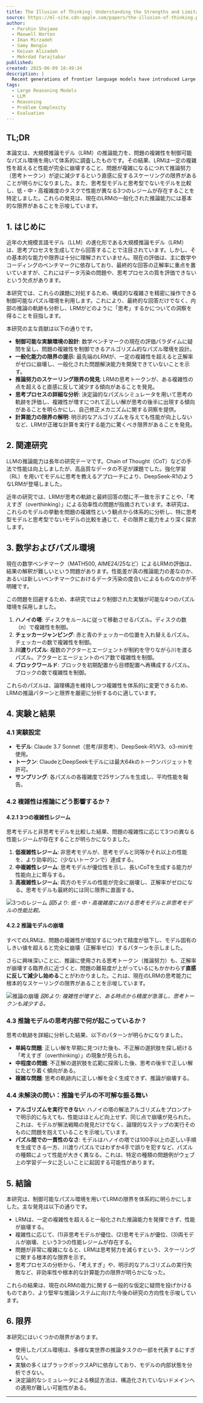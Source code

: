 ```yaml
---
title: The Illusion of Thinking: Understanding the Strengths and Limitations of Reasoning Models via the Lens of Problem Complexity
source: https://ml-site.cdn-apple.com/papers/the-illusion-of-thinking.pdf
author:
  - Parshin Shojaee
  - Maxwell Horton
  - Iman Mirzadeh
  - Samy Bengio
  - Keivan Alizadeh
  - Mehrdad Farajtabar
published:
created: 2025-06-09 18:49:34
description: |
  Recent generations of frontier language models have introduced Large Reasoning Models (LRMs) that generate detailed thinking processes before providing answers. While these models demonstrate improved performance on reasoning benchmarks, their fundamental capabilities, scaling properties, and limitations remain insufficiently understood. Current evaluations primarily focus on established mathematical and coding benchmarks, emphasizing final answer accuracy. However, this evaluation paradigm often suffers from data contamination and does not provide insights into the reasoning traces' structure and quality. In this work, we systematically investigate these gaps with the help of controllable puzzle environments that allow precise manipulation of compositional complexity while maintaining consistent logical structures. This setup enables the analysis of not only final answers but also the internal reasoning traces, offering insights into how LRMs "think". Through extensive experimentation across diverse puzzles, we show that frontier LRMs face a complete accuracy collapse beyond certain complexities. Moreover, they exhibit a counter-intuitive scaling limit: their reasoning effort increases with problem complexity up to a point, then declines despite having an adequate token budget. By comparing LRMs with their standard LLM counterparts under equivalent inference compute, we identify three performance regimes: (1) low-complexity tasks where standard models surprisingly outperform LRMs, (2) medium-complexity tasks where additional thinking in LRMs demonstrates advantage, and (3) high-complexity tasks where both models experience complete collapse. We found that LRMs have limitations in exact computation: they fail to use explicit algorithms and reason inconsistently across puzzles. We also investigate the reasoning traces in more depth, studying the patterns of explored solutions and analyzing the models' computational behavior, shedding light on their strengths, limitations, and ultimately raising crucial questions about their true reasoning capabilities.
tags:
  - Large Reasoning Models
  - LLM
  - Reasoning
  - Problem Complexity
  - Evaluation
---
```


## TL;DR

本論文は、大規模推論モデル（LRM）の推論能力を、問題の複雑性を制御可能なパズル環境を用いて体系的に調査したものです。その結果、LRMは一定の複雑性を超えると性能が完全に崩壊すること、問題が複雑になるにつれて推論努力（思考トークン）が逆に減少するという直感に反するスケーリングの限界があることが明らかになりました。また、思考型モデルと思考型でないモデルを比較し、低・中・高複雑度のタスクで性能が異なる3つのレジームが存在することを特定しました。これらの発見は、現在のLRMの一般化された推論能力には基本的な限界があることを示唆しています。

## 1. はじめに

近年の大規模言語モデル（LLM）の進化形である大規模推論モデル（LRM）は、思考プロセスを生成してから回答することで注目されています。しかし、その基本的な能力や限界は十分に理解されていません。現在の評価は、主に数学やコーディングのベンチマークに依存しており、最終的な回答の正解率に重点を置いていますが、これにはデータ汚染の問題や、思考プロセスの質を評価できないという欠点があります。

本研究では、これらの課題に対処するため、構成的な複雑さを精密に操作できる制御可能なパズル環境を利用します。これにより、最終的な回答だけでなく、内部の推論の軌跡も分析し、LRMがどのように「思考」するかについての洞察を得ることを目指します。

本研究の主な貢献は以下の通りです。

* **制御可能な実験環境の設計**: 数学ベンチマークの現在の評価パラダイムに疑問を呈し、問題の複雑性を制御できるアルゴリズム的なパズル環境を設計。
* **一般化能力の限界の提示**: 最先端のLRMが、一定の複雑性を超えると正解率がゼロに崩壊し、一般化された問題解決能力を開発できていないことを示す。
* **推論努力のスケーリング限界の発見**: LRMの思考トークンが、ある複雑性の点を超えると直感に反して減少する傾向があることを発見。
* **思考プロセスの詳細な分析**: 決定論的なパズルシミュレータを用いて思考の軌跡を評価し、複雑性が増すにつれて正しい解が思考の後半に出現する傾向があることを明らかにし、自己修正メカニズムに関する洞察を提供。
* **計算能力の限界の解明**: 明示的なアルゴリズムを与えても性能が向上しないなど、LRMが正確な計算を実行する能力に驚くべき限界があることを発見。

## 2. 関連研究

LLMの推論能力は長年の研究テーマです。Chain of Thought（CoT）などの手法で性能は向上しましたが、高品質なデータの不足が課題でした。強化学習（RL）を用いてモデルに思考を教えるアプローチにより、DeepSeek-R1のようなLRMが登場しました。

近年の研究では、LRMが思考の軌跡と最終回答の間に不一致を示すことや、「考えすぎ（overthinking）」による効率性の問題が指摘されています。本研究は、これらのモデルの挙動を問題の複雑性という観点から体系的に分析し、特に思考型モデルと思考型でないモデルの比較を通じて、その限界と能力をより深く探求します。

## 3. 数学およびパズル環境

現在の数学ベンチマーク（MATH500, AIME24/25など）によるLRMの評価は、結果の解釈が難しいという問題があります。性能差が真の推論能力の差なのか、あるいは新しいベンチマークにおけるデータ汚染の度合いによるものなのかが不明確です。

この問題を回避するため、本研究ではより制御された実験が可能な4つのパズル環境を採用しました。

1. **ハノイの塔**: ディスクをルールに従って移動させるパズル。ディスクの数（n）で複雑性を制御。
2. **チェッカージャンピング**: 赤と青のチェッカーの位置を入れ替えるパズル。チェッカーの数で複雑性を制御。
3. **川渡りパズル**: 複数のアクターとエージェントが制約を守りながら川を渡るパズル。アクターとエージェントのペア数で複雑性を制御。
4. **ブロックワールド**: ブロックを初期配置から目標配置へ再構成するパズル。ブロックの数で複雑性を制御。

これらのパズルは、論理構造を維持しつつ複雑性を体系的に変更できるため、LRMの推論パターンと限界を厳密に分析するのに適しています。

## 4. 実験と結果

### 4.1 実験設定

* **モデル**: Claude 3.7 Sonnet（思考/非思考）、DeepSeek-R1/V3、o3-miniを使用。
* **トークン**: ClaudeとDeepSeekモデルには最大64kのトークンバジェットを許可。
* **サンプリング**: 各パズルの各複雑度で25サンプルを生成し、平均性能を報告。

### 4.2 複雑性は推論にどう影響するか？

#### 4.2.1 3つの複雑性レジーム

思考モデルと非思考モデルを比較した結果、問題の複雑性に応じて3つの異なる性能レジームが存在することが明らかになりました。

1. **低複雑性レジーム**: 非思考モデルが、思考モデルと同等かそれ以上の性能を、より効率的に（少ないトークンで）達成する。
2. **中複雑性レジーム**: 思考モデルが優位性を示し、長いCoTを生成する能力が性能向上に寄与する。
3. **高複雑性レジーム**: 両方のモデルの性能が完全に崩壊し、正解率がゼロになる。思考モデルも最終的には同じ限界に直面する。

![3つのレジーム](https://i.imgur.com/eGkH80F.png)
*図5より: 低・中・高複雑度における思考モデルと非思考モデルの性能比較。*

#### 4.2.2 推論モデルの崩壊

すべてのLRMは、問題の複雑性が増加するにつれて精度が低下し、モデル固有のしきい値を超えると完全に崩壊（正解率ゼロ）するパターンを示しました。

さらに興味深いことに、推論に使用される思考トークン（推論努力）も、正解率が崩壊する臨界点に近づくと、問題の難易度が上がっているにもかかわらず**直感に反して減少し始める**ことがわかりました。これは、現在のLRMの思考能力に根本的なスケーリングの限界があることを示唆しています。

![推論の崩壊](https://i.imgur.com/83p0yW8.png)
*図6より: 複雑性が増すと、ある時点から精度が急落し、思考トークンも減少する。*

### 4.3 推論モデルの思考内部で何が起こっているか？

思考の軌跡を詳細に分析した結果、以下のパターンが明らかになりました。

* **単純な問題**: 正しい解を早期に見つけた後も、不正解の選択肢を探し続ける「考えすぎ（overthinking）」の現象が見られる。
* **中程度の問題**: 不正解の選択肢を広範に探索した後、思考の後半で正しい解にたどり着く傾向がある。
* **複雑な問題**: 思考の軌跡内に正しい解を全く生成できず、推論が崩壊する。

### 4.4 未解決の問い：推論モデルの不可解な振る舞い

* **アルゴリズムを実行できない**: ハノイの塔の解法アルゴリズムをプロンプトで明示的に与えても、性能はほとんど向上せず、同じ点で崩壊が見られた。これは、モデルが解法戦略の発見だけでなく、論理的なステップの実行そのものに問題を抱えていることを示唆しています。
* **パズル間での一貫性のなさ**: モデルはハノイの塔では100手以上の正しい手順を生成できる一方、川渡りパズルではわずか4手で誤りを犯すなど、パズルの種類によって性能が大きく異なる。これは、特定の種類の問題例がウェブ上の学習データに乏しいことに起因する可能性があります。

## 5. 結論

本研究は、制御可能なパズル環境を用いてLRMの限界を体系的に明らかにしました。主な発見は以下の通りです。

* LRMは、一定の複雑性を超えると一般化された推論能力を発揮できず、性能が崩壊する。
* 複雑性に応じて、(1)非思考モデルが優位、(2)思考モデルが優位、(3)両モデルが崩壊、という3つの性能レジームが存在する。
* 問題が非常に複雑になると、LRMは思考努力を減らすという、スケーリングに関する根本的な限界を示す。
* 思考プロセスの分析から、「考えすぎ」や、明示的なアルゴリズムの実行失敗など、非効率性や根本的な計算能力の限界が明らかになった。

これらの結果は、現在のLRMの能力に関する一般的な仮定に疑問を投げかけるものであり、より堅牢な推論システムに向けた今後の研究の方向性を示唆しています。

## 6. 限界

本研究にはいくつかの限界があります。

* 使用したパズル環境は、多様な実世界の推論タスクの一部を代表するにすぎない。
* 実験の多くはブラックボックスAPIに依存しており、モデルの内部状態を分析できない。
* 決定論的なシミュレータによる検証方法は、構造化されていないドメインへの適用が難しい可能性がある。

---

